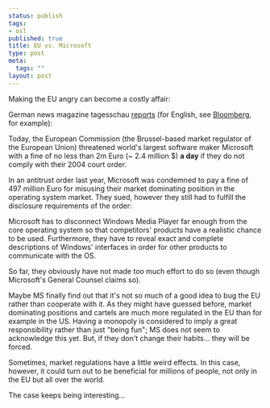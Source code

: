 ```yaml
--- 
status: publish
tags: 
- osl
published: true
title: EU vs. Microsoft
type: post
meta: 
  tags: ""
layout: post
---
```

Making the EU angry can become a costly affair:

German news magazine tagesschau <a href="http://www.tagesschau.de/aktuell/meldungen/0,1185,OID5072340_REF1,00.html">reports</a> (for English, see <a href="http://www.bloomberg.com/apps/news?pid=10000103&sid=a5TlYt.IsJi4&refer=us">Bloomberg</a>, for example):

Today, the European Commission (the Brussel-based market regulator of the European Union) threatened world's largest software maker Microsoft with a fine of no less than 2m Euro (~ 2.4 million $) <strong>a day</strong> if they do not comply with their 2004 court order.

In an antitrust order last year, Microsoft was condemned to pay a fine of 497 million Euro for misusing their market dominating position in the operating system market. They sued, however they still had to fulfill the disclosure requirements of the order:

Microsoft has to disconnect Windows Media Player far enough from the core operating system so that competitors' products have a realistic chance to be used. Furthermore, they have to reveal exact and complete descriptions of Windows' interfaces in order for other products to communicate with the OS.

So far, they obviously have not made too much effort to do so (even though Microsoft's General Counsel claims so).

Maybe MS finally find out that it's not so much of a good idea to bug the EU rather than cooperate with it. As they might have guessed before, market dominating positions and cartels are much more regulated in the EU than for example in the US. Having a monopoly is considered to imply a great responsibility rather than just "being fun"; MS does not seem to acknowledge this yet. But, if they don't change their habits... they will be forced.

Sometimes, market regulations have a little weird effects. In this case, however, it could turn out to be beneficial for millions of people, not only in the EU but all over the world.

The case keeps being interesting...
